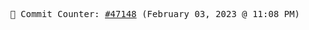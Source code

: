 <p align="center">
    <samp>
        📮 Commit Counter: <a href="https://github.com/Javascript-void0/Javascript-void0/commits/main">#47148</a> (February 03, 2023 @ 11:08 PM)
    </samp>
</p>